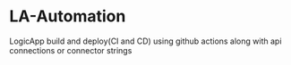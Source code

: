 # LA-Automation
LogicApp build and deploy(CI and CD) using github actions along with api connections or connector strings
